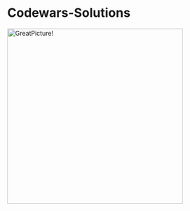 # Codewars-Solutions
<img align="left" width="400px" alt="GreatPicture!" src="https://www.codewars.com/users/Ivan-Corporation/badges/micro"/> 

